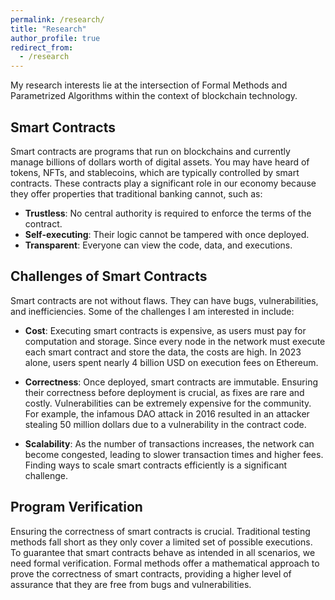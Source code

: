 ```yaml
---
permalink: /research/
title: "Research"
author_profile: true
redirect_from: 
  - /research
---
```

My research interests lie at the intersection of Formal Methods and Parametrized Algorithms within the context of blockchain technology.

## Smart Contracts
Smart contracts are programs that run on blockchains and currently manage billions of dollars worth of digital assets. You may have heard of tokens, NFTs, and stablecoins, which are typically controlled by smart contracts. These contracts play a significant role in our economy because they offer properties that traditional banking cannot, such as:

* **Trustless**: No central authority is required to enforce the terms of the contract.
* **Self-executing**: Their logic cannot be tampered with once deployed.
* **Transparent**: Everyone can view the code, data, and executions.

## Challenges of Smart Contracts
Smart contracts are not without flaws. They can have bugs, vulnerabilities, and inefficiencies. Some of the challenges I am interested in include:

* **Cost**: Executing smart contracts is expensive, as users must pay for computation and storage. Since every node in the network must execute each smart contract and store the data, the costs are high. In 2023 alone, users spent nearly 4 billion USD on execution fees on Ethereum.

* **Correctness**: Once deployed, smart contracts are immutable. Ensuring their correctness before deployment is crucial, as fixes are rare and costly. Vulnerabilities can be extremely expensive for the community. For example, the infamous DAO attack in 2016 resulted in an attacker stealing 50 million dollars due to a vulnerability in the contract code.

* **Scalability**: As the number of transactions increases, the network can become congested, leading to slower transaction times and higher fees. Finding ways to scale smart contracts efficiently is a significant challenge.

## Program Verification
Ensuring the correctness of smart contracts is crucial. Traditional testing methods fall short as they only cover a limited set of possible executions. To guarantee that smart contracts behave as intended in all scenarios, we need formal verification. Formal methods offer a mathematical approach to prove the correctness of smart contracts, providing a higher level of assurance that they are free from bugs and vulnerabilities.

